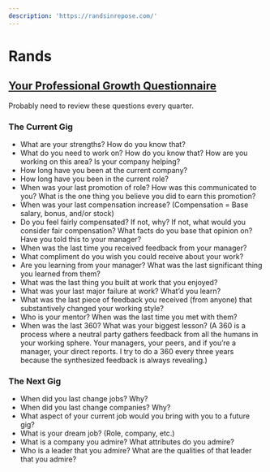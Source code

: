 ```yaml
---
description: 'https://randsinrepose.com/'
---
```


# Rands

## [Your Professional Growth Questionnaire](https://randsinrepose.com/archives/your-professional-growth-questionnaire/)

Probably need to review these questions every quarter.

### The Current Gig

* What are your strengths? How do you know that?
* What do you need to work on? How do you know that? How are you working on this area? Is your company helping?
* How long have you been at the current company?
* How long have you been in the current role?
* When was your last promotion of role? How was this communicated to you? What is the one thing you believe you did to earn this promotion?
* When was your last compensation increase? \(Compensation = Base salary, bonus, and/or stock\)
* Do you feel fairly compensated? If not, why? If not, what would you consider fair compensation? What facts do you base that opinion on? Have you told this to your manager?
* When was the last time you received feedback from your manager?
* What compliment do you wish you could receive about your work?
* Are you learning from your manager? What was the last significant thing you learned from them?
* What was the last thing you built at work that you enjoyed?
* What was your last major failure at work? What’d you learn?
* What was the last piece of feedback you received \(from anyone\) that substantively changed your working style?
* Who is your mentor? When was the last time you met with them?
* When was the last 360? What was your biggest lesson? \(A 360 is a process where a neutral party gathers feedback from all the humans in your working sphere. Your managers, your peers, and if you’re a manager, your direct reports. I try to do a 360 every three years because the synthesized feedback is always revealing.\)

### The Next Gig

* When did you last change jobs? Why?
* When did you last change companies? Why?
* What aspect of your current job would you bring with you to a future gig?
* What is your dream job? \(Role, company, etc.\)
* What is a company you admire? What attributes do you admire?
* Who is a leader that you admire? What are the qualities of that leader that you admire?

